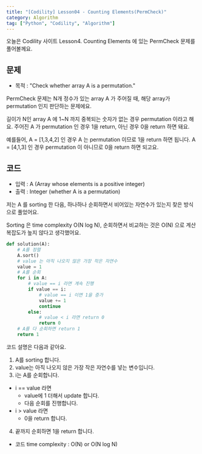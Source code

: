 ```yaml
---
title: "[Codility] Lesson04 - Counting Elements(PermCheck)"
category: Algorithm
tag: ["Python", "Codility", "Algorithm"]
---
```

오늘은 Codility 사이트 Lesson4. Counting Elements 에 있는 PermCheck 문제를 풀어볼께요.

## 문제

 - 목적 : "Check whether array A is a permutation."

PermCheck 문제는 N개 정수가 있는 array A 가 주어질 때, 해당 array가 permutation 인지 판단하는 문제에요.

길이가 N인 array A 에 1~N 까지 중복되는 숫자가 없는 경우 permutation 이라고 해요. 주어진 A 가 permutation 인 경우 1을 return, 아닌 경우 0을 return 하면 돼요.

예를들어, A = [1,3,4,2] 인 경우 A 는 permutation 이므로 1을 return 하면 됩니다. A = [4,1,3] 인 경우 permutation 이 아니므로 0을 return 하면 되고요.

## 코드

 - 입력 : A (Array whose elements is a positive integer)
 - 출력 : Integer (whether A is a permutation)

저는 A 를 sorting 한 다음, 하나하나 순회하면서 비어있는 자연수가 있는지 찾은 방식으로 풀었어요.

Sorting 은 time complexity O(N log N), 순회하면서 비교하는 것은 O(N) 으로 계산 복잡도가 높지 않다고 생각했어요.

```python
def solution(A):
    # A를 정렬
    A.sort()
    # value 는 아직 나오지 않은 가장 작은 자연수
    value = 1
    # A를 순회
    for i in A:
        # value == i 라면 계속 진행
        if value == i:
            # value == i 이면 1을 증가
            value += 1
            continue
        else:
            # value < i 라면 return 0
            return 0
    # A를 다 순회하면 return 1
    return 1
```

코드 설명은 다음과 같아요.

 1. A를 sorting 합니다.
 2. value는 아직 나오지 않은 가장 작은 자연수를 넣는 변수입니다.
 3. i는 A를 순회합니다.
   - i  == value 라면
     + value에 1 더해서 update 합니다.
     + 다음 순회를 진행합니다.
   - i > value 라면
     + 0을 return 합니다.
 4. 끝까지 순회하면 1을 return 합니다.


 - 코드 time complexity : O(N) or O(N log N)
